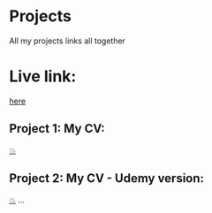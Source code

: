# Projects

All my projects links all together

# Live link:

[here](https://sabovoichita.github.io/projects/)

## Project 1: My CV:

[💥](https://sabovoichita.github.io/)

## Project 2: My CV - Udemy version:

[💥](https://sabovoichita.github.io/udemy.sabovoichita.github.io/)
...
